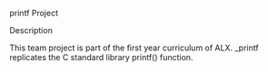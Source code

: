 printf Project

Description

This team project is part of the first year curriculum of ALX. _printf replicates the C standard library printf() function.
